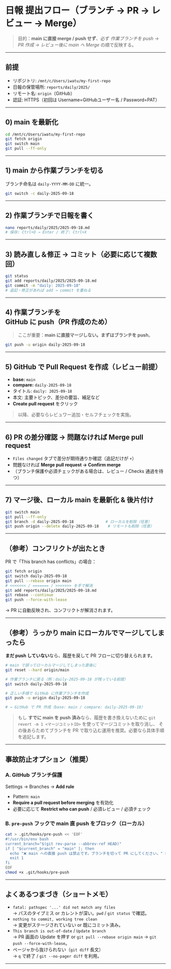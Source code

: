 # 日報 提出フロー（**ブランチ → PR → レビュー → Merge**）

> 目的：**main に直接 merge / push せず**、必ず *作業ブランチを push → PR 作成 → レビュー後に main へ Merge* の順で反映する。

---

## 前提
- リポジトリ: `/mnt/c/Users/iwatu/my-first-repo`
- 日報の保管場所: `reports/daily/2025/`
- リモート名: `origin`（GitHub）
- 認証: HTTPS（初回は Username=GitHubユーザー名 / Password=PAT）

---

## 0) main を最新化
```bash
cd /mnt/c/Users/iwatu/my-first-repo
git fetch origin
git switch main
git pull --ff-only
```

---

## 1) main から作業ブランチを切る
ブランチ命名は `daily-YYYY-MM-DD` に統一。
```bash
git switch -c daily-2025-09-18
```

---

## 2) 作業ブランチで日報を書く
```bash
nano reports/daily/2025/2025-09-18.md
# 保存: Ctrl+O → Enter / 終了: Ctrl+X
```

---

## 3) 読み直し＆修正 → コミット（必要に応じて複数回）
```bash
git status
git add reports/daily/2025/2025-09-18.md
git commit -m "daily: 2025-09-18"
# 追記・修正があれば add → commit を重ねる
```

---

## 4) 作業ブランチを **GitHub に push（PR 作成のため）**
> ここが重要：**main に直接マージしない。まずはブランチを push**。
```bash
git push -u origin daily-2025-09-18
```

---

## 5) GitHub で **Pull Request** を作成（レビュー前提）
- **base:** `main`
- **compare:** `daily-2025-09-18`
- タイトル: `daily: 2025-09-18`
- 本文: 主要トピック、差分の要旨、補足など
- **Create pull request** をクリック

> 以降、必要ならレビュワー追加・セルフチェックを実施。

---

## 6) PR の差分確認 → 問題なければ **Merge pull request**
- `Files changed` タブで差分が期待通りか確認（追記だけが `+`）
- 問題なければ **Merge pull request → Confirm merge**
- （ブランチ保護や必須チェックがある場合は、レビュー / Checks 通過を待つ）

---

## 7) マージ後、ローカル main を最新化 & 後片付け
```bash
git switch main
git pull --ff-only
git branch -d daily-2025-09-18              # ローカルを削除（任意）
git push origin --delete daily-2025-09-18    # リモートも削除（任意）
```

---

## （参考）コンフリクトが出たとき
PR で「This branch has conflicts」の場合：
```bash
git fetch origin
git switch daily-2025-09-18
git pull --rebase origin main
# <<<<<<< / ======= / >>>>>>> を手で解消
git add reports/daily/2025/2025-09-18.md
git rebase --continue
git push --force-with-lease
```
→ PR に自動反映され、コンフリクトが解消されます。

---

## （参考）うっかり main にローカルでマージしてしまったら
**まだ push していない**なら、履歴を戻して PR フローに切り替えられます。
```bash
# main で誤ってローカルマージしてしまった直後に
git reset --hard origin/main

# 作業ブランチに戻る（例：daily-2025-09-18 が残っている前提）
git switch daily-2025-09-18

# 正しい手順で GitHub に作業ブランチを作成
git push -u origin daily-2025-09-18

# → GitHub で PR 作成（base: main / compare: daily-2025-09-18）
```

> もし **すでに main を push 済み**なら、履歴を書き換えないために
> `git revert -m 1 <マージコミットID>` を使ってマージコミットを取り消し、
> その後あらためてブランチを PR で取り込む運用を推奨。必要なら具体手順を追記します。

---

## 事故防止オプション（推奨）
### A. GitHub ブランチ保護
Settings → Branches → **Add rule**
- Pattern: `main`
- **Require a pull request before merging** を有効化
- 必要に応じて **Restrict who can push** / 必須レビュー / 必須チェック

### B. `pre-push` フックで main 直 push をブロック（ローカル）
```bash
cat > .git/hooks/pre-push << 'EOF'
#!/usr/bin/env bash
current_branch="$(git rev-parse --abbrev-ref HEAD)"
if [ "$current_branch" = "main" ]; then
  echo "❌ main への直接 push は禁止です。ブランチを切って PR にしてください。" >&2
  exit 1
fi
EOF
chmod +x .git/hooks/pre-push
```

---

## よくあるつまづき（ショートメモ）
- `fatal: pathspec '...' did not match any files`  
  → パスのタイプミス or カレントが深い。`pwd` / `git status` で確認。
- `nothing to commit, working tree clean`  
  → 変更がステージされていない or 既にコミット済み。
- `This branch is out-of-date` / `Update branch`  
  → PR 画面の Update を押す or `git pull --rebase origin main` → `git push --force-with-lease`。
- ページャから抜けられない（`git diff` 長文）  
  → `q` で終了 / `git --no-pager diff` を利用。

---
